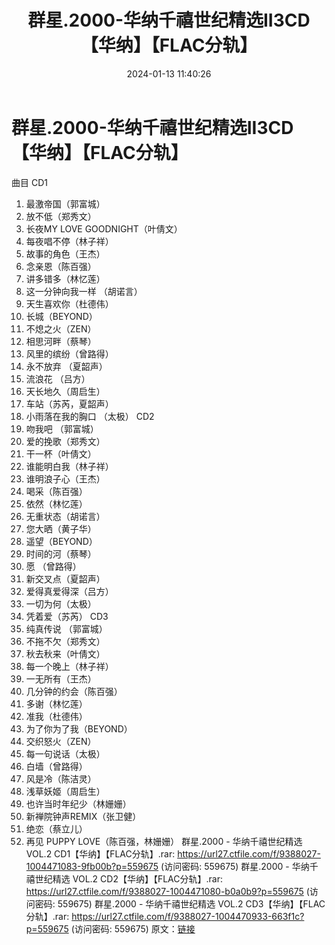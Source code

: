 ﻿---
title: 群星.2000-华纳千禧世纪精选II3CD【华纳】【FLAC分轨】
date: 2024-01-13 11:40:26
categories: WAV车载音乐、镜像
tags: 华语中文
---
# 群星.2000-华纳千禧世纪精选II3CD【华纳】【FLAC分轨】

曲目
CD1
1. 最激帝国（郭富城）
2. 放不低（郑秀文）
3. 长夜MY LOVE GOODNIGHT（叶倩文）
4. 每夜唱不停（林子祥）
5. 故事的角色（王杰）
6. 念亲恩（陈百强）
7. 讲多错多（林忆莲）
8. 这一分钟向我一样 （胡诺言）
9. 天生喜欢你（杜德伟）
10. 长城（BEYOND）
11. 不熄之火（ZEN）
12. 相思河畔（蔡琴）
13. 风里的缤纷（曾路得）
14. 永不放弃 （夏韶声）
15. 流浪花 （吕方）
16. 天长地久（周启生）
17. 车站（苏芮，夏韶声）
18. 小雨落在我的胸口 （太极）
CD2
1. 吻我吧 （郭富城）
2. 爱的挽歌（郑秀文）
3. 干一杯（叶倩文）
4. 谁能明白我（林子祥）
5. 谁明浪子心（王杰）
6. 喝采（陈百强）
7. 依然（林忆莲）
8. 无重状态（胡诺言）
9. 您大晒（黄子华）
10. 遥望（BEYOND）
11. 时间的河（蔡琴）
12. 愿 （曾路得）
13. 新交叉点（夏韶声）
14. 爱得真爱得深（吕方）
15. 一切为何（太极）
16. 凭着爱（苏芮）
CD3
1. 纯真传说 （郭富城）
2. 不拖不欠（郑秀文）
3. 秋去秋来（叶倩文）
4. 每一个晚上（林子祥）
5. 一无所有（王杰）
6. 几分钟的约会（陈百强）
7. 多谢（林忆莲）
8. 准我（杜德伟）
9. 为了你为了我（BEYOND）
10. 交织怒火（ZEN）
11. 每一句说话（太极）
12. 白墙（曾路得）
13. 风是冷（陈洁灵）
14. 浅草妖姬（周启生）
15. 也许当时年纪少（林姗姗）
16. 新禅院钟声REMIX（张卫健）
17. 绝恋（蔡立儿）
18. 再见 PUPPY LOVE（陈百强，林姗姗）
群星.2000 - 华纳千禧世纪精选 VOL.2 CD1【华纳】【FLAC分轨】.rar: https://url27.ctfile.com/f/9388027-1004471083-9fb00b?p=559675
(访问密码: 559675)
群星.2000 - 华纳千禧世纪精选 VOL.2 CD2【华纳】【FLAC分轨】.rar: https://url27.ctfile.com/f/9388027-1004471080-b0a0b9?p=559675
(访问密码: 559675)
群星.2000 - 华纳千禧世纪精选 VOL.2 CD3【华纳】【FLAC分轨】.rar: https://url27.ctfile.com/f/9388027-1004470933-663f1c?p=559675
(访问密码: 559675)
原文：[链接](https://blog.sina.com.cn/s/blog_1647c7e760103147d.html)